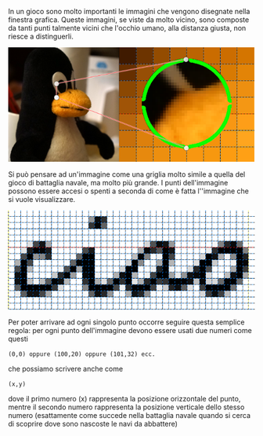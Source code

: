 In un gioco sono molto importanti le immagini che vengono disegnate
nella finestra grafica. Queste immagini, se viste da molto vicino, sono
composte da tanti punti talmente vicini che l'occhio umano, alla
distanza giusta, non riesce a distinguerli.

![ 320px](../files/img/Bitmap_01a.png " 320px")

Si può pensare ad un'immagine come una griglia molto simile a quella del
gioco di battaglia navale, ma molto più grande. I punti dell'immagine
possono essere accesi o spenti a seconda di come è fatta l''immagine che
si vuole visualizzare.

![ 320px](../files/img/Bitmap_02.png " 320px")

Per poter arrivare ad ogni singolo punto occorre seguire questa semplice
regola: per ogni punto dell'immagine devono essere usati due numeri come
questi

    (0,0) oppure (100,20) oppure (101,32) ecc.

che possiamo scrivere anche come

    (x,y)

dove il primo numero (x) rappresenta la posizione orizzontale del punto,
mentre il secondo numero rappresenta la posizione verticale dello stesso
numero (esattamente come succede nella battaglia navale quando si cerca
di scoprire dove sono nascoste le navi da abbattere)

